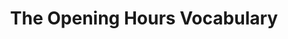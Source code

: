 ---
schema: default
title: The Opening Hours Vocabulary
notes: >-
  A vocabulary to describe opening hours using calendars (recommended: iCal,
  RDFCal or schema.org) published on the Web. @en
organization: DataScientia Foundation
resources:
  - name: ICAL.UAN.owl
    url: >-
      http://git.knowdive.disi.unitn.it:8080/knowledge/LiveKnowledge/SREP/time/raw/master/ICAL.UAN.owl
    format: owl
    description: >-
      A vocabulary to describe opening hours using calendars (recommended: iCal,
      RDFCal or schema.org) published on the Web. @en
    license: ''
    status: Active
    byteSize: '37.922'
    issued: '2015-05-22'
    language: en
    modified: '17 December 2020, 01:38 (UTC+01:00)'
    OntologyEngineeringTool: Protégé
    ontologyLanguage: owl
    ontologySyntax: rdf
    example: ''
    ReferenceLKRepository: SREP
    referenceOntology: ''
    referenceDatasets: ''
distribution: ical-owl
keyword: Time
publisher: W3C
category:
  - Upper-Level
versionNotes: '2019: Annual revision OK'
landingPage: 'https://github.com/pietercolpaert/openinghoursontology'
accessRigths: Public
creator: 'Pieter Colpaert, Steven Verstockt, Laurens De Vocht, Anastasia Dimou'
hasVersion: Unknown
isVersionOf: Unknown
issued: '2015-05-22'
modified: '17 December 2020, 01:38 (UTC+01:00)'
language: en
provenance: >-
  "(2014-06-17) Ghislain Atemezing: A small vocabulary for structuring opening
  hours on the web based on the calendar. More details can be found at
  openinghours.io. (2015-07-19) Ghislain Atemezing: Annual review - OK
  (2019-10-21) Ghislain Atemezing: Annual review - OK Provenance from:LOV"
page: 'http://semweb.mmlab.be/ns/oh'
wasGeneratedBy: ''
versionInfo: version v2015.0522
formalityLevel: Teleontology
OntologyEngineeringMethodology: ''
acronym: oh
CompetencyQuestion: ''
preferredNamespacePrefix: oh
toDoList: To completely annotate.
namespacesGenerated: ''
namespacesReused: ''
datasetLevel: Knowledge level (L3-4)
spatialExtent: Unknown
temporalExtent: Unknown
---